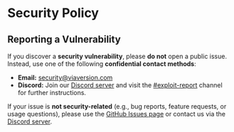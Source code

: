 # Security Policy

## Reporting a Vulnerability

If you discover a **security vulnerability**, please **do not** open a public issue. Instead, use one of the following 
**confidential contact methods**:

* **Email:** [security@viaversion.com](mailto:security@viaversion.com)
* **Discord:** Join our [Discord server](https://discord.gg/viaversion) and visit
  the [#exploit-report](https://discord.com/channels/316206679014244363/1388847764137316485) channel for further
  instructions.

If your issue is **not security-related** (e.g., bug reports, feature requests, or usage questions), please use
the [GitHub Issues page](https://github.com/ViaVersion/ViaRewind/issues) or contact us via
the [Discord server](https://discord.gg/viaversion).

